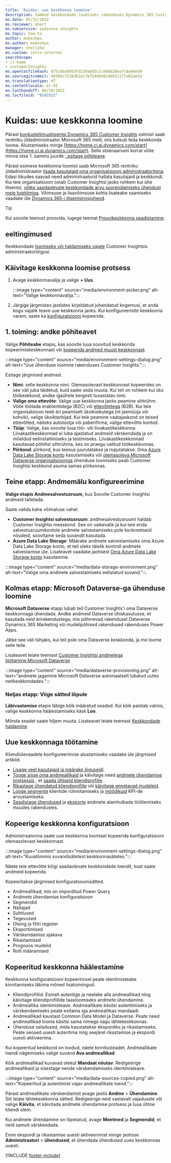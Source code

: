 ```yaml
---
title: 'Kuidas: uue keskkonna loomine'
description: Sammud keskkondade loomiseks rakenduses Dynamics 365 Customer Insights.
ms.date: 05/31/2022
ms.reviewer: mhart
ms.subservice: audience-insights
ms.topic: how-to
author: mukeshpo
ms.author: mukeshpo
manager: shellyha
ms.custom: intro-internal
searchScope:
- ci-home
- customerInsights
ms.openlocfilehash: 875cbbd095dfd239ab83c1c80db28ea7c0a04ed0
ms.sourcegitcommit: 49394c7216db1ec7b754db6014b651177e82ae5b
ms.translationtype: HT
ms.contentlocale: et-EE
ms.lasthandoff: 08/10/2022
ms.locfileid: "9245552"
---
```

# <a name="how-to-create-a-new-environment"></a>Kuidas: uue keskkonna loomine

Pärast [kordustellimuslitsentsi Dynamics 365 Customer Insights](paid-license.md) ostmist saab rentniku üldadministraator Microsoft 365 meili, mis kutsub teda keskkonda looma. Alustamiseks minge [https://home.ci.ai.dynamics.com/start](https://home.ci.ai.dynamics.com/start). Selle stsenaariumi korral võite minna otse 1. sammu juurde [: esitage põhiteave](#step-1-provide-basic-information).

Pärast esimese keskkonna loomist saab Microsoft 365 rentniku üldadministraator [lisada kasutajaid oma organisatsiooni administraatoritena](permissions.md). Edasi liikudes saavad need administraatorid hallata kasutajaid ja keskkondi. Kui teie organisatsioon ostab Customer Insightsi jaoks rohkem kui ühe litsentsi, [võtke saadaolevate keskkondade arvu suurendamiseks ühendust meie tugitiimiga](https://go.microsoft.com/fwlink/?linkid=2079641). Võimsuse ja lisavõimsuse kohta lisateabe saamiseks vaadake üle [Dynamics 365-i litsentsimisjuhend](https://go.microsoft.com/fwlink/?LinkId=866544).

> [!TIP]
> Kui soovite teenust proovida, lugege teemat [Proovikeskkonna seadistamine](trial-signup.md).

## <a name="prerequisites"></a>eeltingimused

Keskkondade [loomiseks või haldamiseks vajate](permissions.md) Customer Insightsis administraatoriõigusi.

## <a name="start-the-environment-creation-process"></a>Käivitage keskkonna loomise protsess

1. Avage keskkonnavalija ja valige **+ Uus**.
  
   :::image type="content" source="media/environment-picker.png" alt-text="Valige keskkonnavalija.":::

1. Järgige järgmistes jaotistes kirjeldatud juhendatud kogemusi, et anda kogu vajalik teave uue keskkonna jaoks. Kui konfigureerisite keskkonna varem, saate ka [konfiguratsiooni](#copy-the-environment-configuration) kopeerida.

## <a name="step-1-provide-basic-information"></a>1. toiming: andke põhiteavet

Valige **Põhiteabe** etapis, kas soovite luua soovitud keskkonda kopeerimiskeskkonnast või [kopeerida andmed muust keskkonnast](#copy-the-environment-configuration).

   :::image type="content" source="media/environment-settings-dialog.png" alt-text="Uue ühenduse loomine rakenduses Customer Insights.":::

Esitage järgmised andmed.

- **Nimi**: selle keskkonna nimi. Olemasolevast keskkonnast kopeerides on see väli juba täidetud, kuid saate seda muuta. Kui teil on rohkem kui üks töökeskkond, andke igaühele kergesti tuvastatav nimi.
- **Valige oma ettevõte**: Valige uue keskkonna jaoks peamine sihtrühm. Võite töötada eraklientidega (B2C) või [ ettevõtetega](work-with-business-accounts.md) (B2B). Kui teie organisatsioon teeb äri peamiselt üksikisikutega (nt jaemüüja või kohvik), valige üksiktarbijad. Kui teie peamine vaatajaskond on teised ettevõtted, näiteks autotootja või paberifirma, valige ettevõtte kontod.
- **Tüüp**: Valige, kas soovite luua töö- või liivakastikeskkonna. Liivakastikeskkonnad ei luba ajastatud andmeid värskendada ja on mõeldud eelinstallimiseks ja testimiseks. Liivakastikeskkonnad kasutavad põhilist sihtrühma, kes on praegu valitud töökeskkonnas.
- **Piirkond**: piirkond, kus teenus juurutatakse ja majutatakse. Oma [Azure Data Lake Storage konto](own-data-lake-storage.md) kasutamiseks või [olemasoleva Microsoft Dataverse organisatsiooniga](customer-insights-dataverse.md) ühenduse loomiseks peab Customer Insightsi keskkond asuma samas piirkonnas.

## <a name="step-2-configure-data-storage"></a>Teine etapp: Andmemälu konfigureerimine

**Valige etapis Andmesalvestusruum**, kus Soovite Customer Insightsi andmeid talletada.

Saate valida kahe võimaluse vahel:

- **Customer Insightsi salvestusruum**: andmesalvestusruumi haldab Customer Insightsi meeskond. See on vaikevalik ja kui teie enda salvestusruumikontole andmete salvestamiseks pole konkreetseid nõudeid, soovitame seda suvandit kasutada.
- **Azure Data Lake Storage**: Määrake andmete salvestamiseks oma Azure Data Lake Storage konto, et teil oleks täielik kontroll andmete salvestamise üle. Lisateavet vaadake jaotisest [Oma Azure Data Lake Storage konto](own-data-lake-storage.md) kasutamine.

:::image type="content" source="media/data-storage-environment.png" alt-text="Valige oma andmete salvestamiseks eelistatud suvand.":::

## <a name="step-3-connect-to-microsoft-dataverse"></a>Kolmas etapp: Microsoft Dataverse-ga ühenduse loomine

**Microsoft Dataverse** etapp lubab teil Customer Insights'i oma Dataverse keskkonnaga ühendada. Andke andmeid Dataverse ühiskasutusse, et kasutada neid ärirakendustega, mis põhinevad rakendusel Dataverse Dynamics 365 Marketing või mudelipõhised rakendused rakenduses Power Apps.

Jätke see väli tühjaks, kui teil pole oma Dataverse keskkonda, ja me loome selle teile.

Lisateavet leiate teemast [Customer Insightsi andmetega töötamine.Microsoft Dataverse](customer-insights-dataverse.md)

:::image type="content" source="media/dataverse-provisioning.png" alt-text="andmete jagamine Microsoft Dataverse automaatselt lubatud uutes netikeskkondades.":::

### <a name="step-4-finalize-the-settings"></a>Neljas etapp: Viige sätted lõpule

**Läbivaatamise** etapis läbige kõik määratud seaded. Kui kõik paistab valmis, valige keskkonna häälestamiseks käsk **Loo**.

Mõnda seadet saate hiljem muuta. Lisateavet leiate teemast [Keskkondade haldamine](manage-environments.md).

## <a name="work-with-your-new-environment"></a>Uue keskkonnaga töötamine

Kliendiülevaadete konfigureerimise alustamiseks vaadake üle järgmised artiklid.

- [Lisage veel kasutajaid ja määrake õiguseid](permissions.md)i.
- [Tooge sisse oma andmeallikaid](data-sources.md) ja käivitage need [andmete ühendamise protsessis](data-unification.md) , et [saada ühtseid kliendiprofiile](customer-profiles.md).
- [Rikastage ühendatud kliendiprofiile](enrichment-hub.md) või [käivitage ennetavad mudeleid](predictions-overview.md).
- [Looge segmente](segments.md) klientide rühmitamiseks ja [mõõdikuid](measures.md) KPI-de arvustamiseks.
- [Seadistage ühendused](connections.md) ja [eksporte](export-destinations.md) andmete alamhulkade töötlemiseks muudes rakendustes.

## <a name="copy-the-environment-configuration"></a>Kopeerige keskkonna konfiguratsioon

Administraatorina saate uue keskkonna loomisel kopeerida konfiguratsiooni olemasolevast keskkonnast.

:::image type="content" source="media/environment-settings-dialog.png" alt-text="Kuvatõmmis suvandisätetest keskkonnasätetes.":::

Näete teie ettevõtte kõigi saadaolevate keskkondade loendit, kust saate andmeid kopeerida.

Kopeeritakse järgmised konfiguratsioonisätted.

- Andmeallikad, mis on imporditud Power Query
- Andmete ühendamise konfiguratsioon
- Segmendid
- Näitajad
- Suhtlused
- Tegevused 
- Otsing ja filtri register
- Eksportimised
- Värskendamise ajakava
- Rikastamised
- Prognoos mudelid
- Rolli määramised

## <a name="set-up-a-copied-environment"></a>Kopeeritud keskkonna häälestamine

Keskkonna konfiguratsiooni kopeerimisel peate identimisteabe kinnitamiseks läbima mõned lisatoimingud.

- Kliendiprofiilid. Esmalt autentige ja neelake alla andmeallikad ning käivitage kliendiprofiilide taasloomiseks andmete ühendamine.
- Andmeallika identimisteave. Andmeallikate käsitsi autentimiseks ja värskendamiseks peate esitama iga andmeallikas mandaadi.
- Andmeallikad kaustast Common Data Model ja Dataverse. Peate need andmeallikad looma käsitsi sama nimega nagu lähtekeskkonnas.
- Ühenduse saladused, mida kasutatakse ekspordiks ja rikastamiseks. Peate seosed uuesti autentima ning seejärel rikastamise ja ekspordi uuesti aktiveerima.

Kui kopeeritud keskkond on loodud, näete kinnitusteadet. Andmeallikate loendi nägemiseks valige suvand **Ava andmeallikad**.

Kõik andmeallikad kuvavad olekut **Mandaat nõutav**. Redigeerige andmeallikaid ja sisestage nende värskendamiseks identimisteave.

:::image type="content" source="media/data-sources-copied.png" alt-text="Kopeeritud ja autentimist vajav andmeallikate loend.":::

Pärast andmeallikate värskendamist avage jaotis **Andme** > **Ühendamine**. Siit leiate lähtekeskkonna sätted. Redigeerige neid vastavalt vajadusele või valige **Käivita**, et käivitada andmete ühendamise protsess ja luua ühtne kliendi olem.

Kui andmete ühendamine on lõpetatud, avage **Meetmed** ja **Segmendid**, et neid samuti värskendada.

Enne ekspordi ja rikastamise uuesti aktiveerimist minge jaotisse **Administraatori** > **ühendused**, et ühendada ühendused uues keskkonnas uuesti.

[!INCLUDE [footer-include](includes/footer-banner.md)]
